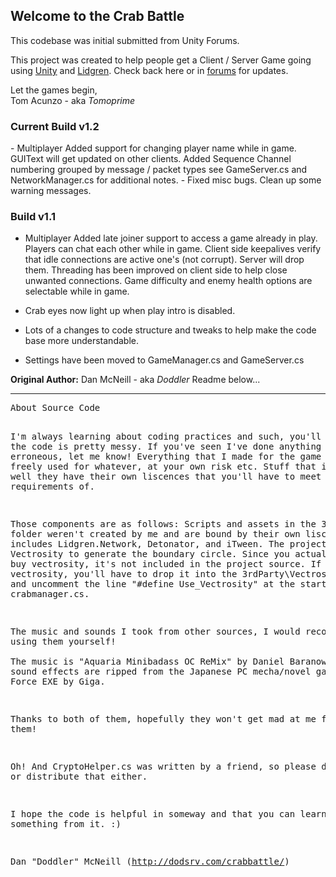 <h2>Welcome to the Crab Battle</h2>

This codebase was initial submitted from Unity Forums. 

This project was created to help people get a Client / Server Game going using <a href="http://unity3d.com">Unity</a> and <a href="http://code.google.com/p/lidgren-network-gen3/">Lidgren</a>. Check back here or in <a href="http://forum.unity3d.com/threads/122560-Crab-Game-(Multiplayer-Client-Server-w-Lidgren-Source-Code)">forums</a> for updates. 

Let the games begin,<br>
Tom Acunzo - aka <i>Tomoprime</i>

<h3>Current Build v1.2</h3>
- Multiplayer 
Added support for changing player name while in game. GUIText will get updated on other clients.
Added Sequence Channel numbering grouped by message / packet types see GameServer.cs and NetworkManager.cs for additional notes.
- Fixed misc bugs. Clean up some warning messages.

<h3>Build v1.1</h3>

- Multiplayer 
Added late joiner support to access a game already in play.
Players can chat each other while in game.
Client side keepalives verify that idle connections are active one's (not corrupt). Server will drop them.
Threading has been improved on client side to help close unwanted connections.
Game difficulty and enemy health options are selectable while in game.
            
- Crab eyes now light up when play intro is disabled.
            
- Lots of a changes to code structure and tweaks to help make the code base more understandable.

- Settings have been moved to GameManager.cs and GameServer.cs

<b>Original Author:</b> Dan McNeill - aka <i>Doddler</i> Readme below...
<hr>
<pre>
About Source Code 

I'm always learning about coding practices and such, you'll notice the code is pretty messy. 
If you've seen I've done anything particularly erroneous, let me know! Everything that I made for the
game can be freely used for whatever, at your own risk etc. Stuff that isn't mine, well they have their
own liscences that you'll have to meet the requirements of.

Those components are as follows: 
Scripts and assets in the 3rd party folder weren't created by me and are bound by their own liscences.
This includes Lidgren.Network, Detonator, and iTween.  The project also uses Vectrosity to generate the
boundary circle. Since you actually have to buy vectrosity, it's not included in the project source. 
If you have vectrosity, you'll have to drop it into the 3rdParty\Vectrosity folder and uncomment the
line "#define Use_Vectrosity" at the start of crabmanager.cs.

The music and sounds I took from other sources, I would recommend not using them yourself!  
The music is "Aquaria Minibadass OC ReMix" by Daniel Baranowsky, and the sound effects are ripped from
the Japanese PC mecha/novel game Baldr Force EXE by Giga.  

Thanks to both of them, hopefully they won't get mad at me for using them!

Oh!  And CryptoHelper.cs was written by a friend, so please don't use or distribute that either.

I hope the code is helpful in someway and that you can learn something from it. :)

Dan "Doddler" McNeill (http://dodsrv.com/crabbattle/)
</pre>
